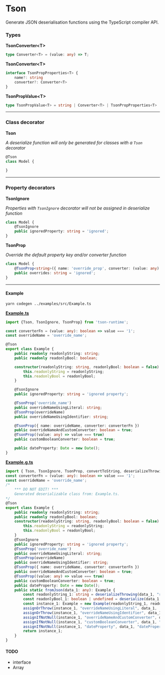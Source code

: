 # Tson

Generate JSON deserialisation functions using the TypeScript compiler API.

### Types

**TsonConverter\<T\>**
```typescript
type Converter<T> = (value: any) => T;
```

**TsonConverter\<T\>**
```typescript
interface TsonPropProperties<T> {
    name?: string
    converter?: Converter<T>
}
```

**TsonPropValue\<T\>**
```typescript
type TsonPropValue<T> = string | Converter<T> | TsonPropProperties<T>
```

___

### Class decorator
**Tson**

*A deserialize function will only be generated for classes with a `Tson` decorator*
```typescript
@Tson
class Model {
    
}
```

___

### Property decorators

**TsonIgnore**

*Properties with `TsonIgnore` decorator will not be assigned in deserialize function*
```typescript
class Model {
    @TsonIgnore
    public ignoredProperty: string = 'ignored';     
}
```

**TsonProp**

*Override the default property key and/or converter function*
```typescript
class Model {
    @TsonProp<string>({ name: 'override_prop', converter: (value: any): string => 'do converter things here.'})
    public overrides: string = 'ignored';     
}
```

___

#### Example

```bash
yarn codegen ../examples/src/Example.ts
```

**[Example.ts](examples/src/Example.ts)**

```typescript
import {Tson, TsonIgnore, TsonProp} from 'tson-runtime';

const converterFn = (value: any): boolean => value === '1';
const overrideName = 'override_name';

@Tson
export class Example {
    public readonly readonlyString: string;
    public readonly readonlyBool: boolean;

    constructor(readonlyString: string, readonlyBool: boolean = false) {
        this.readonlyString = readonlyString;
        this.readonlyBool = readonlyBool;
    }

    @TsonIgnore
    public ignoredProperty: string = 'ignored property';

    @TsonProp('override_name')
    public overrideNameUsingLiteral: string;
    @TsonProp(overrideName)
    public overrideNameUsingIdentifier: string;

    @TsonProp({ name: overrideName, converter: converterFn })
    public overrideNameAndCustomConverter: boolean = true;
    @TsonProp((value: any) => value === true)
    public customBooleanConverter: boolean = true;

    public dateProperty: Date = new Date();
}
```

**[Example.g.ts](examples/src/Example.g.ts)**

```typescript
import { Tson, TsonIgnore, TsonProp, convertToString, deserializeThrowing, convertToBoolean, deserialize, assignOrThrow, assignIfNotNull, convertToDate } from 'tson-runtime';
const converterFn = (value: any): boolean => value === '1';
const overrideName = 'override_name';
/*
    *** DO NOT EDIT! ***
    Generated deserializable class from: Example.ts.
*/
@Tson
export class Example {
    public readonly readonlyString: string;
    public readonly readonlyBool: boolean;
    constructor(readonlyString: string, readonlyBool: boolean = false) {
        this.readonlyString = readonlyString;
        this.readonlyBool = readonlyBool;
    }
    @TsonIgnore
    public ignoredProperty: string = 'ignored property';
    @TsonProp('override_name')
    public overrideNameUsingLiteral: string;
    @TsonProp(overrideName)
    public overrideNameUsingIdentifier: string;
    @TsonProp({ name: overrideName, converter: converterFn })
    public overrideNameAndCustomConverter: boolean = true;
    @TsonProp((value: any) => value === true)
    public customBooleanConverter: boolean = true;
    public dateProperty: Date = new Date();
    public static fromJson(data_1: any): Example {
        const readonlyString_1: string = deserializeThrowing(data_1, "readonlyString", convertToString);
        const readonlyBool_1: boolean | undefined = deserialize(data_1, "readonlyBool", convertToBoolean);
        const instance_1: Example = new Example(readonlyString_1, readonlyBool_1);
        assignOrThrow(instance_1, "overrideNameUsingLiteral", data_1, 'override_name', convertToString);
        assignOrThrow(instance_1, "overrideNameUsingIdentifier", data_1, overrideName, convertToString);
        assignIfNotNull(instance_1, "overrideNameAndCustomConverter", data_1, overrideName, converterFn);
        assignIfNotNull(instance_1, "customBooleanConverter", data_1, "customBooleanConverter", (value: any) => value === true);
        assignIfNotNull(instance_1, "dateProperty", data_1, "dateProperty", convertToDate);
        return instance_1;
    }
}
```

#### TODO

* interface
* Array

